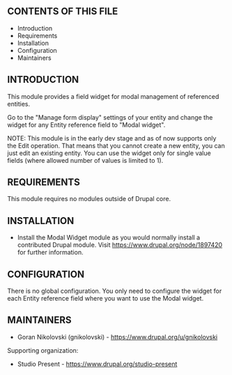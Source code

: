 CONTENTS OF THIS FILE
---------------------

 * Introduction
 * Requirements
 * Installation
 * Configuration
 * Maintainers


INTRODUCTION
------------

This module provides a field widget for modal management of referenced entities.

Go to the "Manage form display" settings of your entity and change the widget 
for any Entity reference field to "Modal widget".

NOTE: This module is in the early dev stage and as of now supports only the Edit 
operation. That means that you cannot create a new entity, you can just edit an 
existing entity. You can use the widget only for single value fields (where 
allowed number of values is limited to 1).


REQUIREMENTS
------------

This module requires no modules outside of Drupal core.


INSTALLATION
------------

 * Install the Modal Widget module as you would normally install a contributed
   Drupal module. Visit https://www.drupal.org/node/1897420 for further
   information.


CONFIGURATION
-------------

There is no global configuration. You only need to configure the widget for each
Entity reference field where you want to use the Modal widget.


MAINTAINERS
-----------

 * Goran Nikolovski (gnikolovski) - https://www.drupal.org/u/gnikolovski

Supporting organization:

 * Studio Present - https://www.drupal.org/studio-present
